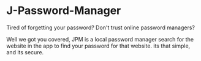 # J-Password-Manager
Tired of forgetting your password?
Don't trust online password managers?

Well we got you covered, JPM is a local password manager
search for the website in the app to find your password for that website.
its that simple, and its secure.

